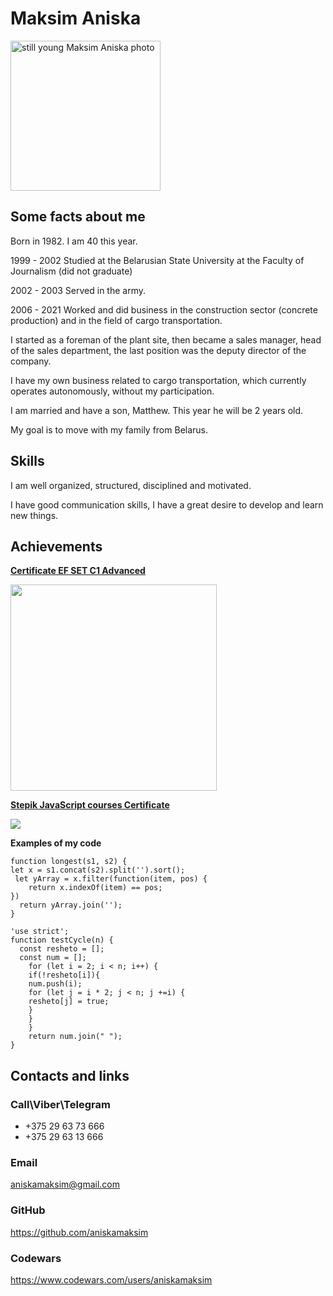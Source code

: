 # Maksim Aniska
<img src = "https://avatars.githubusercontent.com/u/106627293?v=4" width = "240" height = "240" alt = "still young Maksim Aniska photo" />

## Some facts about me
Born in 1982. I am 40 this year.

1999 - 2002 Studied at the Belarusian State University at the Faculty of Journalism (did not graduate)

2002 - 2003 Served in the army.

2006 - 2021 Worked and did business in the construction sector (concrete production) and in the field of cargo transportation.

I started as a foreman of the plant site, then became a sales manager, head of the sales department, the last position was the deputy director of the company.

I have my own business related to cargo transportation, which currently operates autonomously, without my participation.

I am married and have a son, Matthew. This year he will be 2 years old.

My goal is to move with my family from Belarus.

## Skills

I am well organized, structured, disciplined and motivated. 

I have good communication skills, I have a great desire to develop and learn new things.


## Achievements


<a href = "https://www.efset.org/cert/reYjvv">**Certificate EF SET C1 Advanced**</a>


<img src = "https://ibeton.by/wp-content/uploads/EFSET_MaksimAniska.png" href = "https://www.efset.org/cert/reYjvv" width = "330" height = "330" float = "left"></img>


<a href = "https://stepik.org/certificate/756e53216330284945e45bdf3ec116229277adf0.pdf">**Stepik JavaScript courses Certificate**</a>


<img src = "https://stepik.org/certificate/756e53216330284945e45bdf3ec116229277adf0.png?resolution=small" float = "left"></img>


**Examples of my code**
```
function longest(s1, s2) {
let x = s1.concat(s2).split('').sort();
 let yArray = x.filter(function(item, pos) {
    return x.indexOf(item) == pos;
})
  return yArray.join('');
}
```

```
'use strict';
function testCycle(n) {
  const resheto = [];
  const num = [];
    for (let i = 2; i < n; i++) {
    if(!resheto[i]){
    num.push(i);
    for (let j = i * 2; j < n; j +=i) {
    resheto[j] = true;
    }
    }
    }
    return num.join(" ");
}
```

## Contacts and links
### Call\Viber\Telegram
* +375 29 63 73 666
* +375 29 63 13 666
### Email
aniskamaksim@gmail.com
### GitHub
https://github.com/aniskamaksim
### Codewars
https://www.codewars.com/users/aniskamaksim